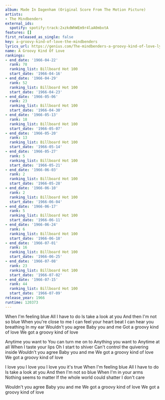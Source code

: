 ```yaml
---
album: Made In Dagenham (Original Score From The Motion Picture)
artists:
- The Mindbenders
external_ids:
  spotify: spotify:track:2xzkdWhWEm9r4laA0mbxtA
features: []
first_released_as_single: false
key: a-groovy-kind-of-love-the-mindbenders
lyrics_url: https://genius.com/The-mindbenders-a-groovy-kind-of-love-lyrics
name: A Groovy Kind Of Love
rankings:
- end_date: '1966-04-22'
  rank: 78
  ranking_list: Billboard Hot 100
  start_date: '1966-04-16'
- end_date: '1966-04-29'
  rank: 52
  ranking_list: Billboard Hot 100
  start_date: '1966-04-23'
- end_date: '1966-05-06'
  rank: 23
  ranking_list: Billboard Hot 100
  start_date: '1966-04-30'
- end_date: '1966-05-13'
  rank: 18
  ranking_list: Billboard Hot 100
  start_date: '1966-05-07'
- end_date: '1966-05-20'
  rank: 13
  ranking_list: Billboard Hot 100
  start_date: '1966-05-14'
- end_date: '1966-05-27'
  rank: 5
  ranking_list: Billboard Hot 100
  start_date: '1966-05-21'
- end_date: '1966-06-03'
  rank: 2
  ranking_list: Billboard Hot 100
  start_date: '1966-05-28'
- end_date: '1966-06-10'
  rank: 2
  ranking_list: Billboard Hot 100
  start_date: '1966-06-04'
- end_date: '1966-06-17'
  rank: 5
  ranking_list: Billboard Hot 100
  start_date: '1966-06-11'
- end_date: '1966-06-24'
  rank: 6
  ranking_list: Billboard Hot 100
  start_date: '1966-06-18'
- end_date: '1966-07-01'
  rank: 16
  ranking_list: Billboard Hot 100
  start_date: '1966-06-25'
- end_date: '1966-07-08'
  rank: 23
  ranking_list: Billboard Hot 100
  start_date: '1966-07-02'
- end_date: '1966-07-15'
  rank: 44
  ranking_list: Billboard Hot 100
  start_date: '1966-07-09'
release_year: 1966
runtime: 120373
---
```

When I'm feeling blue
All I have to do
Is take a look at you
And then I'm not so blue
When you're close to me
I can feel your heart beat
I can hear you breathing
In my ear
Wouldn't you agree
Baby you and me
Got a groovy kind of love
We got a groovy kind of love

Anytime you want to
You can turn me on to
Anything you want to
Anytime at all
When I taste your lips
Oh I start to shiver
Can't control the quivering inside
Wouldn't you agree
Baby you and me
We got a groovy kind of love
We got a groovy kind of love

I love you
I love you
I love you it's true
When I'm feeling blue
All I have to do
Is take a look at you
And then I'm not so blue
When I'm in your arms
Nothing seems to matter
If the whole world could shatter
I don't care

Wouldn't you agree
Baby you and me
We got a groovy kind of love
We got a groovy kind of love
